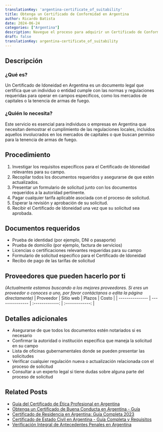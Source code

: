 ```yaml
---
translationKey: 'argentina-certificate_of_suitability'
title: Obtenga un Certificado de Conformidad en Argentina
author: Ricardo Batista
date: 2024-06-24
categories: ["Argentina"]
description: Navegue el proceso para adquirir un Certificado de Conformidad en Argentina con facilidad. Asegure el cumplimiento eficiente con las regulaciones locales.
draft: false
translationKey: argentina-certificate_of_suitability
---
```


## Descripción
### ¿Qué es?
Un Certificado de Idoneidad en Argentina es un documento legal que certifica que un individuo o entidad cumple con las normas y regulaciones requeridas para operar en campos específicos, como los mercados de capitales o la tenencia de armas de fuego.

### ¿Quién lo necesita?
Este servicio es esencial para individuos o empresas en Argentina que necesitan demostrar el cumplimiento de las regulaciones locales, incluidos aquellos involucrados en los mercados de capitales o que buscan permiso para la tenencia de armas de fuego.

## Procedimiento

1. Investigar los requisitos específicos para el Certificado de Idoneidad relevantes para su campo.
2. Recopilar todos los documentos requeridos y asegurarse de que estén actualizados.
3. Presentar un formulario de solicitud junto con los documentos requeridos a la autoridad pertinente.
4. Pagar cualquier tarifa aplicable asociada con el proceso de solicitud.
5. Esperar la revisión y aprobación de su solicitud.
6. Recibir el Certificado de Idoneidad una vez que su solicitud sea aprobada.

## Documentos requeridos

- Prueba de identidad (por ejemplo, DNI o pasaporte)
- Prueba de domicilio (por ejemplo, factura de servicios)
- Licencias o certificaciones relevantes requeridas para su campo
- Formulario de solicitud específico para el Certificado de Idoneidad
- Recibo de pago de las tarifas de solicitud

## Proveedores que pueden hacerlo por ti
_(Actualmente estamos buscando a los mejores proveedores. Si eres un proveedor o conoces a uno, por favor contáctanos o edita la página directamente)_
| Proveedor       |     Sitio web     |     Plazos    |       Costo     |
| --------------- | --------------- |  :-------------: | :-------------: |

## Detalles adicionales

- Asegurarse de que todos los documentos estén notariados si es necesario
- Confirmar la autoridad o institución específica que maneja la solicitud en su campo
- Lista de oficinas gubernamentales donde se pueden presentar las solicitudes
- Verificar cualquier regulación nueva o actualización relacionada con el proceso de solicitud
- Consultar a un experto legal si tiene dudas sobre alguna parte del proceso de solicitud
## Related Posts

- [Guía del Certificado de Ética Profesional en Argentina](https://tramitit.com/es/guides/argentina/certificado_de_ética_profesional/)
- [Obtenga un Certificado de Buena Conducta en Argentina - Guía](https://tramitit.com/es/guides/argentina/certificado_de_buena_conducta/)
- [Certificado de Residencia en Argentina: Guía Completa 2023](https://tramitit.com/es/guides/argentina/certificado_de_domicilio/)
- [Certificado de Estado Civil en Argentina - Guía Completa y Requisitos](https://tramitit.com/es/guides/argentina/solicitud_de_certificado_de_soltería/)
- [Verificación Integral de Antecedentes Penales en Argentina](https://tramitit.com/es/guides/argentina/certificado_de_antecedentes_penales/)